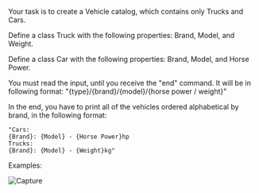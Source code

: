 Your task is to create a Vehicle catalog, which contains only Trucks and Cars.

Define a class Truck with the following properties: Brand, Model, and Weight.

Define a class Car with the following properties: Brand, Model, and Horse Power.

You must read the input, until you receive the "end" command. It will be in following format: "{type}/{brand}/{model}/{horse power / weight}"

In the end, you have to print all of the vehicles ordered alphabetical by brand, in the following format:

    "Cars:
    {Brand}: {Model} - {Horse Power}hp
    Trucks:
    {Brand}: {Model} - {Weight}kg"

Examples:

![Capture](https://user-images.githubusercontent.com/45227327/201490096-c38709de-6a42-4c01-9563-c049acc98021.PNG)

